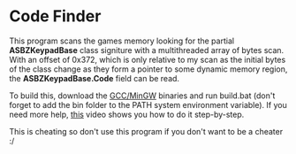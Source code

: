 # Code Finder
This program scans the games memory looking for the partial **ASBZKeypadBase** class signiture with a multithreaded array of bytes scan. With an offset of 0x372, which is only relative to my scan as the initial bytes of the class change as they form a pointer to some dynamic memory region, the **ASBZKeypadBase.Code** field can be read.

To build this, download the [GCC/MinGW](https://winlibs.com/#download-release) binaries and run build.bat (don't forget to add the bin folder to the PATH system environment variable). If you need more help, [this](https://www.youtube.com/watch?v=k6juv3mIr9o) video shows you how to do it step-by-step.

This is cheating so don't use this program if you don't want to be a cheater :/
